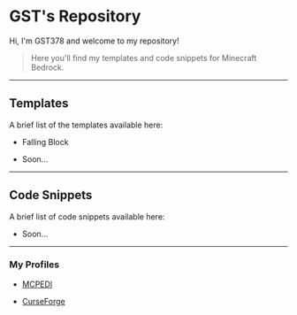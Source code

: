 # GST's Repository

Hi, I'm GST378 and welcome to my repository!

> Here you'll find my templates and code snippets for Minecraft Bedrock.

***

## Templates

A brief list of the templates available here:

- Falling Block

- Soon...

***

## Code Snippets

A brief list of code snippets available here:

- Soon...

***

### My Profiles

- [MCPEDl](https://mcpedl.com/user/gst378/)

- [CurseForge](https://www.curseforge.com/members/gst378)